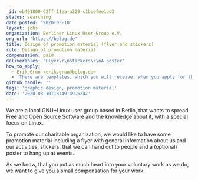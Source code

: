 ```yaml
---
_id: eb491800-62ff-11ea-a329-c1bcefee1bd3
status: searching
date_posted: '2020-03-10'
layout: jobs
organization: Berliner Linux User Group e.V.
org_url: 'https://belug.de'
title: Design of promotion material (flyer and stickers)
role: Design of promotion material
compensation: paid
deliverables: "Flyer\r\nStickers\r\nA poster"
how_to_apply:
  - Erik Grun <erik.grun@belug.de>
  - 'There are templates, which you will receive, when you apply for the job.'
github_handle: ''
tags: 'graphic design, promotion material'
date: '2020-03-10T18:49:49.624Z'
---
```

We are a local GNU+Linux user group based in Berlin, that wants to spread Free and Open Source Software and the knowledge about it, with a special focus on Linux.

To promote our charitable organization, we would like to have some promotion material including a flyer with general information about us and our activities, stickers, that we can hand out to people and a (optional) poster to hang up at events.

As we know, that you put as much heart into your voluntary work as we do, we want to give you a small compensation for your work.
